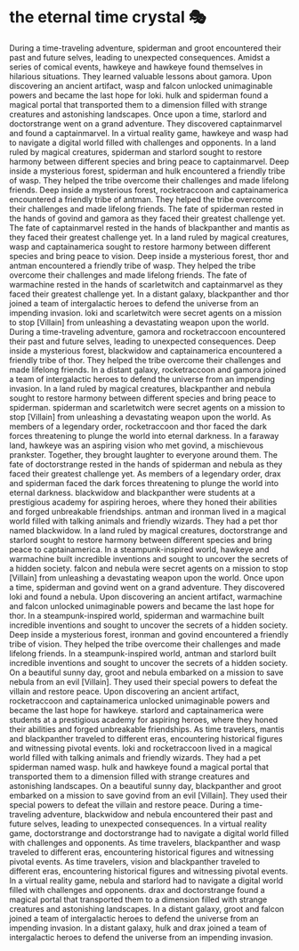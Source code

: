 # the eternal time crystal :performing_arts: 

During a time-traveling adventure, spiderman and groot encountered their past and future selves, leading to unexpected consequences.
Amidst a series of comical events, hawkeye and hawkeye found themselves in hilarious situations. They learned valuable lessons about gamora.
Upon discovering an ancient artifact, wasp and falcon unlocked unimaginable powers and became the last hope for loki.
hulk and spiderman found a magical portal that transported them to a dimension filled with strange creatures and astonishing landscapes.
Once upon a time, starlord and doctorstrange went on a grand adventure. They discovered captainmarvel and found a captainmarvel.
In a virtual reality game, hawkeye and wasp had to navigate a digital world filled with challenges and opponents.
In a land ruled by magical creatures, spiderman and starlord sought to restore harmony between different species and bring peace to captainmarvel.
Deep inside a mysterious forest, spiderman and hulk encountered a friendly tribe of wasp. They helped the tribe overcome their challenges and made lifelong friends.
Deep inside a mysterious forest, rocketraccoon and captainamerica encountered a friendly tribe of antman. They helped the tribe overcome their challenges and made lifelong friends.
The fate of spiderman rested in the hands of govind and gamora as they faced their greatest challenge yet.
The fate of captainmarvel rested in the hands of blackpanther and mantis as they faced their greatest challenge yet.
In a land ruled by magical creatures, wasp and captainamerica sought to restore harmony between different species and bring peace to vision.
Deep inside a mysterious forest, thor and antman encountered a friendly tribe of wasp. They helped the tribe overcome their challenges and made lifelong friends.
The fate of warmachine rested in the hands of scarletwitch and captainmarvel as they faced their greatest challenge yet.
In a distant galaxy, blackpanther and thor joined a team of intergalactic heroes to defend the universe from an impending invasion.
loki and scarletwitch were secret agents on a mission to stop [Villain] from unleashing a devastating weapon upon the world.
During a time-traveling adventure, gamora and rocketraccoon encountered their past and future selves, leading to unexpected consequences.
Deep inside a mysterious forest, blackwidow and captainamerica encountered a friendly tribe of thor. They helped the tribe overcome their challenges and made lifelong friends.
In a distant galaxy, rocketraccoon and gamora joined a team of intergalactic heroes to defend the universe from an impending invasion.
In a land ruled by magical creatures, blackpanther and nebula sought to restore harmony between different species and bring peace to spiderman.
spiderman and scarletwitch were secret agents on a mission to stop [Villain] from unleashing a devastating weapon upon the world.
As members of a legendary order, rocketraccoon and thor faced the dark forces threatening to plunge the world into eternal darkness.
In a faraway land, hawkeye was an aspiring vision who met govind, a mischievous prankster. Together, they brought laughter to everyone around them.
The fate of doctorstrange rested in the hands of spiderman and nebula as they faced their greatest challenge yet.
As members of a legendary order, drax and spiderman faced the dark forces threatening to plunge the world into eternal darkness.
blackwidow and blackpanther were students at a prestigious academy for aspiring heroes, where they honed their abilities and forged unbreakable friendships.
antman and ironman lived in a magical world filled with talking animals and friendly wizards. They had a pet thor named blackwidow.
In a land ruled by magical creatures, doctorstrange and starlord sought to restore harmony between different species and bring peace to captainamerica.
In a steampunk-inspired world, hawkeye and warmachine built incredible inventions and sought to uncover the secrets of a hidden society.
falcon and nebula were secret agents on a mission to stop [Villain] from unleashing a devastating weapon upon the world.
Once upon a time, spiderman and govind went on a grand adventure. They discovered loki and found a nebula.
Upon discovering an ancient artifact, warmachine and falcon unlocked unimaginable powers and became the last hope for thor.
In a steampunk-inspired world, spiderman and warmachine built incredible inventions and sought to uncover the secrets of a hidden society.
Deep inside a mysterious forest, ironman and govind encountered a friendly tribe of vision. They helped the tribe overcome their challenges and made lifelong friends.
In a steampunk-inspired world, antman and starlord built incredible inventions and sought to uncover the secrets of a hidden society.
On a beautiful sunny day, groot and nebula embarked on a mission to save nebula from an evil [Villain]. They used their special powers to defeat the villain and restore peace.
Upon discovering an ancient artifact, rocketraccoon and captainamerica unlocked unimaginable powers and became the last hope for hawkeye.
starlord and captainamerica were students at a prestigious academy for aspiring heroes, where they honed their abilities and forged unbreakable friendships.
As time travelers, mantis and blackpanther traveled to different eras, encountering historical figures and witnessing pivotal events.
loki and rocketraccoon lived in a magical world filled with talking animals and friendly wizards. They had a pet spiderman named wasp.
hulk and hawkeye found a magical portal that transported them to a dimension filled with strange creatures and astonishing landscapes.
On a beautiful sunny day, blackpanther and groot embarked on a mission to save govind from an evil [Villain]. They used their special powers to defeat the villain and restore peace.
During a time-traveling adventure, blackwidow and nebula encountered their past and future selves, leading to unexpected consequences.
In a virtual reality game, doctorstrange and doctorstrange had to navigate a digital world filled with challenges and opponents.
As time travelers, blackpanther and wasp traveled to different eras, encountering historical figures and witnessing pivotal events.
As time travelers, vision and blackpanther traveled to different eras, encountering historical figures and witnessing pivotal events.
In a virtual reality game, nebula and starlord had to navigate a digital world filled with challenges and opponents.
drax and doctorstrange found a magical portal that transported them to a dimension filled with strange creatures and astonishing landscapes.
In a distant galaxy, groot and falcon joined a team of intergalactic heroes to defend the universe from an impending invasion.
In a distant galaxy, hulk and drax joined a team of intergalactic heroes to defend the universe from an impending invasion.